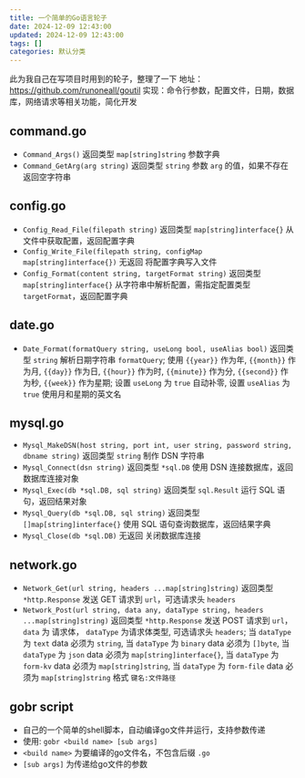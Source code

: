 ```yaml
---
title: 一个简单的Go语言轮子
date: 2024-12-09 12:43:00
updated: 2024-12-09 12:43:00
tags: []
categories: 默认分类
---
```


此为我自己在写项目时用到的轮子，整理了一下
地址：https://github.com/runoneall/goutil
实现：命令行参数，配置文件，日期，数据库，网络请求等相关功能，简化开发

## command.go

- `Command_Args()` 返回类型 `map[string]string` 参数字典
- `Command_GetArg(arg string)` 返回类型 `string` 参数 `arg` 的值，如果不存在返回空字符串

## config.go

- `Config_Read_File(filepath string)` 返回类型 `map[string]interface{}` 从文件中获取配置，返回配置字典
- `Config_Write_File(filepath string, configMap map[string]interface{})` 无返回 将配置字典写入文件
- `Config_Format(content string, targetFormat string)` 返回类型 `map[string]interface{}` 从字符串中解析配置，需指定配置类型 `targetFormat`，返回配置字典

## date.go

- `Date_Format(formatQuery string, useLong bool, useAlias bool)` 返回类型 `string` 解析日期字符串 `formatQuery`; 使用 `{{year}}` 作为年, `{{month}}` 作为月, `{{day}}` 作为日, `{{hour}}` 作为时, `{{minute}}` 作为分, `{{second}}` 作为秒, `{{week}}` 作为星期; 设置 `useLong` 为 `true` 自动补零, 设置 `useAlias` 为 `true` 使用月和星期的英文名

## mysql.go

- `Mysql_MakeDSN(host string, port int, user string, password string, dbname string)` 返回类型 `string` 制作 DSN 字符串
- `Mysql_Connect(dsn string)` 返回类型 `*sql.DB` 使用 DSN 连接数据库，返回数据库连接对象
- `Mysql_Exec(db *sql.DB, sql string)` 返回类型 `sql.Result` 运行 SQL 语句，返回结果对象
- `Mysql_Query(db *sql.DB, sql string)` 返回类型 `[]map[string]interface{}` 使用 SQL 语句查询数据库，返回结果字典
- `Mysql_Close(db *sql.DB)` 无返回 关闭数据库连接

## network.go

- `Network_Get(url string, headers ...map[string]string)` 返回类型 `*http.Response` 发送 GET 请求到 `url`，可选请求头 `headers`
- `Network_Post(url string, data any, dataType string, headers ...map[string]string)` 返回类型 `*http.Response` 发送 POST 请求到 `url`， `data` 为 请求体， `dataType` 为请求体类型, 可选请求头 `headers`; 当 `dataType` 为 `text` data 必须为 `string`, 当 `dataType` 为 `binary` data 必须为 `[]byte`, 当 `dataType` 为 `json` data 必须为 `map[string]interface{}`, 当 `dataType` 为 `form-kv` data 必须为 `map[string]string`, 当 `dataType` 为 `form-file` data 必须为 `map[string]string` 格式 `键名:文件路径`

## gobr script

- 自己的一个简单的shell脚本，自动编译go文件并运行，支持参数传递
- 使用: `gobr <build name> [sub args]`
- `<build name>` 为要编译的go文件名，不包含后缀 `.go`
- `[sub args]` 为传递给go文件的参数
